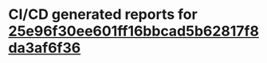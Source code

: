 # CI/CD generated reports for [25e96f30ee601ff16bbcad5b62817f8da3af6f36](https://github.com/hydephp/develop/commit/25e96f30ee601ff16bbcad5b62817f8da3af6f36)
